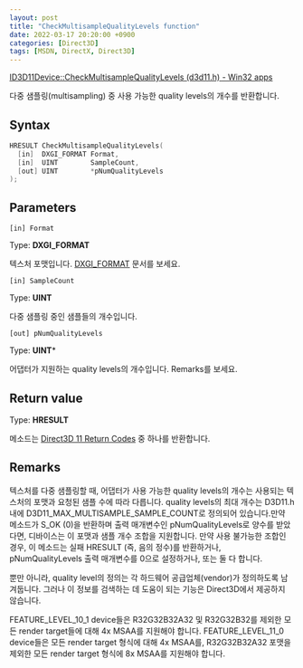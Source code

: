 ```yaml
---
layout: post
title: "CheckMultisampleQualityLevels function"
date: 2022-03-17 20:20:00 +0900
categories: [Direct3D]
tags: [MSDN, DirectX, Direct3D]
---
```

[ID3D11Device::CheckMultisampleQualityLevels (d3d11.h) - Win32 apps](https://docs.microsoft.com/en-us/windows/win32/api/d3d11/nf-d3d11-id3d11device-checkmultisamplequalitylevels)

다중 샘플링(multisampling) 중 사용 가능한 quality levels의 개수를 반환합니다.

## Syntax

```cpp
HRESULT CheckMultisampleQualityLevels(
  [in]  DXGI_FORMAT Format,
  [in]  UINT        SampleCount,
  [out] UINT        *pNumQualityLevels
);
```

## Parameters

```
[in] Format
```

Type: **DXGI_FORMAT**

텍스처 포맷입니다. [DXGI_FORMAT](https://docs.microsoft.com/en-us/windows/win32/api/dxgiformat/ne-dxgiformat-dxgi_format) 문서를 보세요.

```
[in] SampleCount
```

Type: **UINT**

다중 샘플링 중인 샘플들의 개수입니다.

```
[out] pNumQualityLevels
```

Type: **UINT***

어댑터가 지원하는 quality levels의 개수입니다. Remarks를 보세요.

## Return value

Type: **HRESULT**

메소드는 [Direct3D 11 Return Codes](https://docs.microsoft.com/en-us/windows/win32/direct3d11/d3d11-graphics-reference-returnvalues) 중 하나를 반환합니다.

## Remarks

텍스처를 다중 샘플링할 때, 어댑터가 사용 가능한 quality levels의 개수는 사용되는 텍스처의 포맷과 요청된 샘플 수에 따라 다릅니다. quality levels의 최대 개수는 D3D11.h 내에 D3D11_MAX_MULTISAMPLE_SAMPLE_COUNT로 정의되어 있습니다.만약 메소드가 S_OK (0)을 반환하며 출력 매개변수인 pNumQualityLevels로 양수를 받았다면, 디바이스는 이 포맷과 샘플 개수 조합을 지원합니다. 만약 사용 불가능한 조합인 경우, 이 메소드는 실패 HRESULT (즉, 음의 정수)를 반환하거나, pNumQualityLevels 출력 매개변수를 0으로 설정하거나, 또는 둘 다 합니다.

뿐만 아니라, quality level의 정의는 각 하드웨어 공급업체(vendor)가 정의하도록 남겨둡니다. 그러나 이 정보를 검색하는 데 도움이 되는 기능은 Direct3D에서 제공하지 않습니다.

FEATURE_LEVEL_10_1 device들은 R32G32B32A32 및 R32G32B32를 제외한 모든 render target들에 대해 4x MSAA를 지원해야 합니다. FEATURE_LEVEL_11_0 device들은 모든 render target 형식에 대해 4x MSAA를, R32G32B32A32 포맷을 제외한 모든 render target 형식에 8x MSAA를 지원해야 합니다.